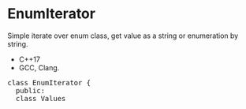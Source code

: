 # EnumIterator
Simple iterate over enum class, get value as a string or enumeration by string.

* C++17
* GCC, Clang.

<pre>
class EnumIterator {
  public:
  class Values<template <typename ENUM,
            auto RANGE_MIN = 0,
            auto RANGE_MAX = 63> {
            public:
            Iterator EnumIterator::Values::begin() const;
            Iterator EnumIterator::Values::end() const;
            static std::optional<std::string_view> nameOf(ENUM e);
            static std::optional<ENUM> valueOf(std::string_view str);
    };
  };
</pre>

* __ENUM__ - name of the ENUM class
* __RANGE_MIN__ - less or equal of the smallest enum value, default 0.
* __RANGE_MAX__ - more or equal of the largest enum value, default 63.

## Examples
  
  <pre>
    
enum class States {
    symptom,
    healed,
    zucker = 3
};  
  
for(const auto& [v, s] : EnumIterator::Values<States>{}) {
    std::cout << static_cast<int>(v) << " --> " << s << std::endl;
}

// outputs
> 0 --> States::symptom
> 1 --> States::healed
> 3 --> States::zucker
    
EnumIterator::Values<States>::valueOf("symptom");
EnumIterator::Values<States>::nameOf(States::symptom));

enum class Genophenes {
    treee = 92,
    hulien = 21,
    doomsday = 103
};

//here we have to set ranges due bigger values, you can also use enum values here.
 for(const auto& [v, s] : EnumIterator::Values<Genophenes, 20, 110>{}) {
        std::cout << static_cast<int>(v) << " --> " << s << std::endl;
    }

//outputs
> 21 --> Genophenes::hulien
> 92 --> Genophenes::treee
> 103 --> Genophenes::doomsday
            
 </pre> 
  
  
